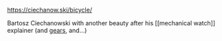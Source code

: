 https://ciechanow.ski/bicycle/

Bartosz Ciechanowski with another beauty after his [[mechanical watch]] explainer (and [gears](https://ciechanow.ski/gears/), and...)
